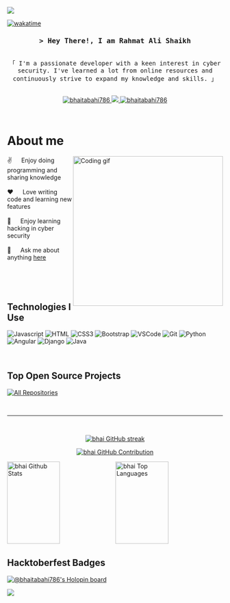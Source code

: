 
[![](https://visitcount.itsvg.in/api?id=bhaitabahi786&label=Profile%20Views&color=8&icon=8&pretty=true)](https://visitcount.itsvg.in)

[![wakatime](https://wakatime.com/badge/user/eebb3dd8-d9b2-40de-9b88-6fd6cac99dbc.svg)](https://wakatime.com/@eebb3dd8-d9b2-40de-9b88-6fd6cac99dbc)

<!-- Intro  -->
<h3 align="center">
                <samp>&gt; Hey There!, I am
                                <b>Rahmat Ali Shaikh</b>
                </samp>
</h3>


<p align="center"> 
    <samp>
        <br>
        「 I'm a passionate developer with a keen interest in cyber security. I've learned a lot from online resources and continuously strive to expand my knowledge and skills. 」
        <br>
        <br>
    </samp>
</p>

<p align="center">
 <a href="https://www.linkedin.com/in/rahmatalishaikh-bhaitabahi/" target="_blank">
    <img src="https://img.shields.io/badge/LinkedIn-0077B5?style=for-the-badge&logo=linkedin&logoColor=white" alt="bhaitabahi786"/>
 </a>
 <!-- <a href="https://dev.to/bhaitabahi786" target="_blank">
    <img src="https://img.shields.io/badge/dev.to-0A0A0A?style=for-the-badge&logo=dev.to&logoColor=white" alt="bhaitabahi786" />
 </a> -->
 <a href="https://twitter.com/bhaitabahi786" target="_blank">
    <img src="https://img.shields.io/badge/Twitter-1DA1F2?style=for-the-badge&logo=twitter&logoColor=white" />
 </a>
 <a href="https://instagram.com/bhaitabahi786" target="_blank">
    <img src="https://img.shields.io/badge/Instagram-fe4164?style=for-the-badge&logo=instagram&logoColor=white" alt="bhaitabahi786" />
 </a> 
</p>
<br />

<!-- About Section -->
 # About me
 
<p>
 <img align="right" width="350" src="/assets/programmer.gif" alt="Coding gif" />
    
 ✌️ &emsp; Enjoy doing programming and sharing knowledge <br/><br/>
 ❤️ &emsp; Love writing code and learning new features<br/><br/>
 📧 &emsp; Enjoy learning hacking in cyber security <br/><br/>
 💬 &emsp; Ask me about anything [here](https://github.com/bhaitabahi786/bhaitabahi786/issues)

</p>

<br/>
<br/>
<br/>

## Technologies I Use

![Javascript](https://img.shields.io/badge/Javascript-F0DB4F?style=for-the-badge&labelColor=black&logo=javascript&logoColor=F0DB4F)
![HTML](https://img.shields.io/badge/HTML5-E34F26?style=for-the-badge&logo=html5&logoColor=white)
![CSS3](https://img.shields.io/badge/CSS3-1572B6?style=for-the-badge&logo=css3&logoColor=white)
![Bootstrap](https://img.shields.io/badge/Bootstrap-563D7C?style=for-the-badge&logo=bootstrap&logoColor=white)
![VSCode](https://img.shields.io/badge/Visual_Studio-0078d7?style=for-the-badge&logo=visual%20studio&logoColor=white)
![Git](https://img.shields.io/badge/Git-F05032?style=for-the-badge&logo=git&logoColor=white)
![Python](https://cdn.iconscout.com/icon/free/png-512/python-3521655-2945099.png)
![Angular](https://cdn.iconscout.com/icon/free/png-256/angular-3521608-2944893.png)
![Django](https://cdn.iconscout.com/icon/free/png-256/django-1-282754.png)
![Java](https://cdn.iconscout.com/icon/free/png-256/java-60-1174953.png)

<br/>

## Top Open Source Projects

<p align="left">
    <a href="https://github.com/bhaitabahi786?tab=repositories" target="_blank"><img alt="All Repositories" title="All Repositories" src="https://img.shields.io/badge/-All%20Repos-2962FF?style=for-the-badge&logo=koding&logoColor=white"/></a>
</p>

<br/>
<hr/>
<br/>

<p align="center">
    <a href="https://github.com/bhaitabahi786">
        <img src="https://github-readme-streak-stats.herokuapp.com/?user=bhaitabahi786&theme=radical&border=7F3FBF&background=0D1117" alt="bhai GitHub streak"/>
    </a>
</p>

<p align="center">
    <a href="https://github.com/bhaitabahi786">
        <img src="https://github-profile-summary-cards.vercel.app/api/cards/profile-details?username=bhaitabahi786&theme=radical" alt="bhai GitHub Contribution"/>
    </a>
</p>

<a> 
        <a href="https://github.com/bhaitabahi786"><img alt="bhai Github Stats" src="https://denvercoder1-github-readme-stats.vercel.app/api?username=bhaitabahi786&show_icons=true&count_private=true&theme=react&border_color=7F3FBF&bg_color=0D1117&title_color=F85D7F&icon_color=F8D866" height="192px" width="49.5%"/></a>
    <a href="https://github.com/bhaitabahi786"><img alt="bhai Top Languages" src="https://denvercoder1-github-readme-stats.vercel.app/api/top-langs/?username=bhaitabahi786&langs_count=8&layout=compact&theme=react&border_color=7F3FBF&bg_color=0D1117&title_color=F85D7F&icon_color=F8D866" height="192px" width="49.5%"/></a>
    <br/>
</a>
 

## Hacktoberfest Badges

[![@bhaitabahi786's Holopin board](https://holopin.me/bhaitabahi786)](https://holopin.io/@bhaitabahi786)

[![](https://visitcount.itsvg.in/api?id=bhaitabahi786&label=Profile%20Views&color=8&icon=8&pretty=true)](https://visitcount.itsvg.in)

<!---
bhaitabahi786/bhaitabahi786 is a ✨ special ✨ repository because its `README.md` (this file) appears on your GitHub profile.
You can click the Preview link to take a look at your changes.
--->
